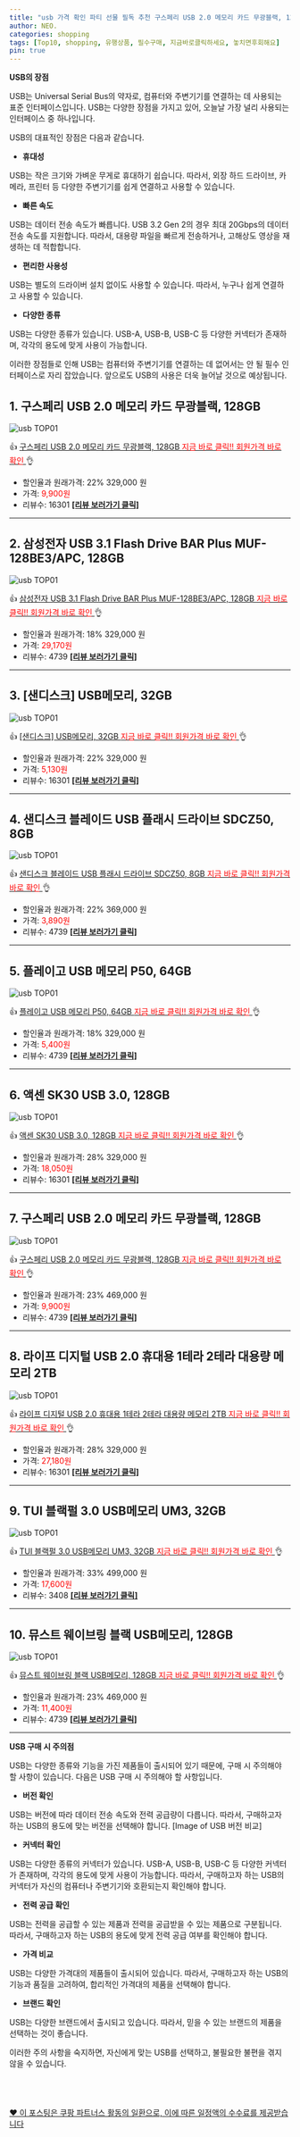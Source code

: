 ```yaml
---
title: "usb 가격 확인 파티 선물 필독 추천 구스페리 USB 2.0 메모리 카드 무광블랙, 128GB 비교 장점 구매가이드"
author: NEO.
categories: shopping
tags: [Top10, shopping, 유행상품, 필수구매, 지금바로클릭하세요, 놓치면후회해요]
pin: true
---
```

**USB의 장점**

USB는 Universal Serial Bus의 약자로, 컴퓨터와 주변기기를 연결하는 데 사용되는 표준 인터페이스입니다. USB는 다양한 장점을 가지고 있어, 오늘날 가장 널리 사용되는 인터페이스 중 하나입니다.

USB의 대표적인 장점은 다음과 같습니다.

* **휴대성**

USB는 작은 크기와 가벼운 무게로 휴대하기 쉽습니다. 따라서, 외장 하드 드라이브, 카메라, 프린터 등 다양한 주변기기를 쉽게 연결하고 사용할 수 있습니다.

* **빠른 속도**

USB는 데이터 전송 속도가 빠릅니다. USB 3.2 Gen 2의 경우 최대 20Gbps의 데이터 전송 속도를 지원합니다. 따라서, 대용량 파일을 빠르게 전송하거나, 고해상도 영상을 재생하는 데 적합합니다.

* **편리한 사용성**

USB는 별도의 드라이버 설치 없이도 사용할 수 있습니다. 따라서, 누구나 쉽게 연결하고 사용할 수 있습니다.

* **다양한 종류**

USB는 다양한 종류가 있습니다. USB-A, USB-B, USB-C 등 다양한 커넥터가 존재하며, 각각의 용도에 맞게 사용이 가능합니다.

이러한 장점들로 인해 USB는 컴퓨터와 주변기기를 연결하는 데 없어서는 안 될 필수 인터페이스로 자리 잡았습니다. 앞으로도 USB의 사용은 더욱 늘어날 것으로 예상됩니다.

   

## 1. 구스페리 USB 2.0 메모리 카드 무광블랙, 128GB

![usb TOP01](https://thumbnail9.coupangcdn.com/thumbnails/remote/230x230ex/image/retail/images/2023/07/03/18/9/12315612-3786-4f19-bf33-62ceb940b574.jpg)


👍 [구스페리 USB 2.0 메모리 카드 무광블랙, 128GB <font color=red> 지금 바로 클릭!! 회원가격 바로 확인 </font> ](https://link.coupang.com/re/AFFSDP?lptag=AF3617701&subid=GithubCoopas&pageKey=7434046234&traceid=V0-153&itemId=19346765493&vendorItemId=86460122537) 👌 


- 할인율과 원래가격: 22%  329,000   원
- 가격: <span style='color:red'>9,900원</span>
- 리뷰수: 16301  [**[리뷰 보러가기 클릭]**](https://link.coupang.com/re/AFFSDP?lptag=AF3617701&subid=GithubCoopas&pageKey=7434046234&traceid=V0-153&itemId=19346765493&vendorItemId=86460122537)

---


   

## 2. 삼성전자 USB 3.1 Flash Drive BAR Plus MUF-128BE3/APC, 128GB

![usb TOP01](https://thumbnail7.coupangcdn.com/thumbnails/remote/230x230ex/image/retail/images/629034327491761-d3a3dd54-0b33-4354-8686-d39d2babcb2e.jpg)


👍 [삼성전자 USB 3.1 Flash Drive BAR Plus MUF-128BE3/APC, 128GB <font color=red> 지금 바로 클릭!! 회원가격 바로 확인 </font> ](https://link.coupang.com/re/AFFSDP?lptag=AF3617701&subid=GithubCoopas&pageKey=111559792&traceid=V0-153&itemId=335977109&vendorItemId=3824294564) 👌 


- 할인율과 원래가격: 18%  329,000   원
- 가격: <span style='color:red'>29,170원</span>
- 리뷰수: 4739  [**[리뷰 보러가기 클릭]**](https://link.coupang.com/re/AFFSDP?lptag=AF3617701&subid=GithubCoopas&pageKey=111559792&traceid=V0-153&itemId=335977109&vendorItemId=3824294564)

---


   

## 3. [샌디스크] USB메모리, 32GB

![usb TOP01](https://thumbnail10.coupangcdn.com/thumbnails/remote/230x230ex/image/vendor_inventory/d35d/bc0efa2c2c5a80d9aa108b1622cd1fbcc25967e04bdb508890bb7816bfb9.jpg)


👍 [[샌디스크] USB메모리, 32GB <font color=red> 지금 바로 클릭!! 회원가격 바로 확인 </font> ](https://link.coupang.com/re/AFFSDP?lptag=AF3617701&subid=GithubCoopas&pageKey=1301293443&traceid=V0-153&itemId=2315095101&vendorItemId=72389153443) 👌 


- 할인율과 원래가격: 22%  329,000   원
- 가격: <span style='color:red'>5,130원</span>
- 리뷰수: 16301  [**[리뷰 보러가기 클릭]**](https://link.coupang.com/re/AFFSDP?lptag=AF3617701&subid=GithubCoopas&pageKey=1301293443&traceid=V0-153&itemId=2315095101&vendorItemId=72389153443)

---


   

## 4. 샌디스크 블레이드 USB 플래시 드라이브 SDCZ50, 8GB

![usb TOP01](https://thumbnail10.coupangcdn.com/thumbnails/remote/230x230ex/image/vendor_inventory/d35d/bc0efa2c2c5a80d9aa108b1622cd1fbcc25967e04bdb508890bb7816bfb9.jpg)


👍 [샌디스크 블레이드 USB 플래시 드라이브 SDCZ50, 8GB <font color=red> 지금 바로 클릭!! 회원가격 바로 확인 </font> ](https://link.coupang.com/re/AFFSDP?lptag=AF3617701&subid=GithubCoopas&pageKey=1301293443&traceid=V0-153&itemId=2315095102&vendorItemId=72389153467) 👌 


- 할인율과 원래가격: 22%  369,000   원
- 가격: <span style='color:red'>3,890원</span>
- 리뷰수: 4739  [**[리뷰 보러가기 클릭]**](https://link.coupang.com/re/AFFSDP?lptag=AF3617701&subid=GithubCoopas&pageKey=1301293443&traceid=V0-153&itemId=2315095102&vendorItemId=72389153467)

---


   

## 5. 플레이고 USB 메모리 P50, 64GB

![usb TOP01](https://thumbnail8.coupangcdn.com/thumbnails/remote/230x230ex/image/retail/images/2856661415931499-492a4b3b-a32b-4163-a464-d0c0659049c6.jpg)


👍 [플레이고 USB 메모리 P50, 64GB <font color=red> 지금 바로 클릭!! 회원가격 바로 확인 </font> ](https://link.coupang.com/re/AFFSDP?lptag=AF3617701&subid=GithubCoopas&pageKey=5309101612&traceid=V0-153&itemId=7687093185&vendorItemId=74977375673) 👌 


- 할인율과 원래가격: 18%  329,000   원
- 가격: <span style='color:red'>5,400원</span>
- 리뷰수: 4739  [**[리뷰 보러가기 클릭]**](https://link.coupang.com/re/AFFSDP?lptag=AF3617701&subid=GithubCoopas&pageKey=5309101612&traceid=V0-153&itemId=7687093185&vendorItemId=74977375673)

---


   

## 6. 액센 SK30 USB 3.0, 128GB

![usb TOP01](https://thumbnail6.coupangcdn.com/thumbnails/remote/230x230ex/image/retail/images/8588966283400642-6ec56fb5-5ec4-4180-9320-3ae162fba1f0.jpg)


👍 [액센 SK30 USB 3.0, 128GB <font color=red> 지금 바로 클릭!! 회원가격 바로 확인 </font> ](https://link.coupang.com/re/AFFSDP?lptag=AF3617701&subid=GithubCoopas&pageKey=284366019&traceid=V0-153&itemId=902629009&vendorItemId=5262144859) 👌 


- 할인율과 원래가격: 28%  329,000   원
- 가격: <span style='color:red'>18,050원</span>
- 리뷰수: 16301  [**[리뷰 보러가기 클릭]**](https://link.coupang.com/re/AFFSDP?lptag=AF3617701&subid=GithubCoopas&pageKey=284366019&traceid=V0-153&itemId=902629009&vendorItemId=5262144859)

---


   

## 7. 구스페리 USB 2.0 메모리 카드 무광블랙, 128GB

![usb TOP01](https://thumbnail9.coupangcdn.com/thumbnails/remote/230x230ex/image/retail/images/2023/07/03/18/9/12315612-3786-4f19-bf33-62ceb940b574.jpg)


👍 [구스페리 USB 2.0 메모리 카드 무광블랙, 128GB <font color=red> 지금 바로 클릭!! 회원가격 바로 확인 </font> ](https://link.coupang.com/re/AFFSDP?lptag=AF3617701&subid=GithubCoopas&pageKey=7434046234&traceid=V0-153&itemId=19346765493&vendorItemId=86460122537) 👌 


- 할인율과 원래가격: 23%  469,000   원
- 가격: <span style='color:red'>9,900원</span>
- 리뷰수: 4739  [**[리뷰 보러가기 클릭]**](https://link.coupang.com/re/AFFSDP?lptag=AF3617701&subid=GithubCoopas&pageKey=7434046234&traceid=V0-153&itemId=19346765493&vendorItemId=86460122537)

---


   

## 8. 라이프 디지털 USB 2.0 휴대용 1테라 2테라 대용량 메모리 2TB

![usb TOP01](https://thumbnail7.coupangcdn.com/thumbnails/remote/230x230ex/image/vendor_inventory/9798/f7196e3a0d8d99ed2c34296ed3fd6efcc142c0d28b6ef887cc19c6535925.jpg)


👍 [라이프 디지털 USB 2.0 휴대용 1테라 2테라 대용량 메모리 2TB <font color=red> 지금 바로 클릭!! 회원가격 바로 확인 </font> ](https://link.coupang.com/re/AFFSDP?lptag=AF3617701&subid=GithubCoopas&pageKey=7186084067&traceid=V0-153&itemId=18133377239&vendorItemId=87189687495) 👌 


- 할인율과 원래가격: 28%  329,000   원
- 가격: <span style='color:red'>27,180원</span>
- 리뷰수: 16301  [**[리뷰 보러가기 클릭]**](https://link.coupang.com/re/AFFSDP?lptag=AF3617701&subid=GithubCoopas&pageKey=7186084067&traceid=V0-153&itemId=18133377239&vendorItemId=87189687495)

---


   

## 9. TUI 블랙펄 3.0 USB메모리 UM3, 32GB

![usb TOP01](https://thumbnail6.coupangcdn.com/thumbnails/remote/230x230ex/image/retail/images/2021/05/28/10/1/2e6c947a-893e-466c-9da7-10393106dcdc.jpg)


👍 [TUI 블랙펄 3.0 USB메모리 UM3, 32GB <font color=red> 지금 바로 클릭!! 회원가격 바로 확인 </font> ](https://link.coupang.com/re/AFFSDP?lptag=AF3617701&subid=GithubCoopas&pageKey=1277989302&traceid=V0-153&itemId=2285125113&vendorItemId=76226980419) 👌 


- 할인율과 원래가격: 33%  499,000   원
- 가격: <span style='color:red'>17,600원</span>
- 리뷰수: 3408  [**[리뷰 보러가기 클릭]**](https://link.coupang.com/re/AFFSDP?lptag=AF3617701&subid=GithubCoopas&pageKey=1277989302&traceid=V0-153&itemId=2285125113&vendorItemId=76226980419)

---


   

## 10. 뮤스트 웨이브링 블랙 USB메모리, 128GB

![usb TOP01](https://thumbnail10.coupangcdn.com/thumbnails/remote/230x230ex/image/retail/images/2918272549538982-4be8a2ec-8e69-4c68-9ad0-809373c755fa.jpg)


👍 [뮤스트 웨이브링 블랙 USB메모리, 128GB <font color=red> 지금 바로 클릭!! 회원가격 바로 확인 </font> ](https://link.coupang.com/re/AFFSDP?lptag=AF3617701&subid=GithubCoopas&pageKey=226000492&traceid=V0-153&itemId=715928754&vendorItemId=4812838475) 👌 


- 할인율과 원래가격: 23%  469,000   원
- 가격: <span style='color:red'>11,400원</span>
- 리뷰수: 4739  [**[리뷰 보러가기 클릭]**](https://link.coupang.com/re/AFFSDP?lptag=AF3617701&subid=GithubCoopas&pageKey=226000492&traceid=V0-153&itemId=715928754&vendorItemId=4812838475)

---
**USB 구매 시 주의점**

USB는 다양한 종류와 기능을 가진 제품들이 출시되어 있기 때문에, 구매 시 주의해야 할 사항이 있습니다. 다음은 USB 구매 시 주의해야 할 사항입니다.

* **버전 확인**

USB는 버전에 따라 데이터 전송 속도와 전력 공급량이 다릅니다. 따라서, 구매하고자 하는 USB의 용도에 맞는 버전을 선택해야 합니다.
[Image of USB 버전 비교]

* **커넥터 확인**

USB는 다양한 종류의 커넥터가 있습니다. USB-A, USB-B, USB-C 등 다양한 커넥터가 존재하며, 각각의 용도에 맞게 사용이 가능합니다. 따라서, 구매하고자 하는 USB의 커넥터가 자신의 컴퓨터나 주변기기와 호환되는지 확인해야 합니다.

* **전력 공급 확인**

USB는 전력을 공급할 수 있는 제품과 전력을 공급받을 수 있는 제품으로 구분됩니다. 따라서, 구매하고자 하는 USB의 용도에 맞게 전력 공급 여부를 확인해야 합니다.

* **가격 비교**

USB는 다양한 가격대의 제품들이 출시되어 있습니다. 따라서, 구매하고자 하는 USB의 기능과 품질을 고려하여, 합리적인 가격대의 제품을 선택해야 합니다.

* **브랜드 확인**

USB는 다양한 브랜드에서 출시되고 있습니다. 따라서, 믿을 수 있는 브랜드의 제품을 선택하는 것이 좋습니다.

이러한 주의 사항을 숙지하면, 자신에게 맞는 USB를 선택하고, 불필요한 불편을 겪지 않을 수 있습니다.<br><br><br><br><br> [ ❤  이 포스팅은 쿠팡 파트너스 활동의 일환으로, 이에 따른 일정액의 수수료를 제공받습니다](https://link.coupang.com/a/bcEFyh)